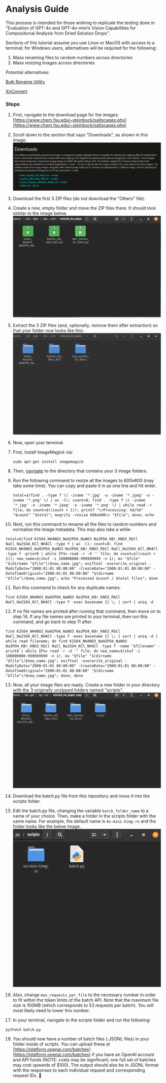 # Analysis Guide

This process is intended for those wishing to replicate the testing done in "Evaluation of GPT-4o and GPT-4o-mini’s Vision Capabilities for Compositional Analysis from Dried Solution Drops".

Sections of this tutorial assume you use Linux or MacOS with access to a terminal; for Windows users, alternatives will be required for the following:

1) Mass renaming files to random numbers across directories
2) Mass resizing images across directories

Potential alternatives:


[Bulk Rename Utility](https://www.bulkrenameutility.co.uk/)

[XnConvert](https://www.xnview.com/en/xnconvert/)

### Steps

1. First, navigate to the download page for the images:  [https://www.chem.fsu.edu/~steinbock/saltscapes.php](https://www.chem.fsu.edu/~steinbock/saltscapes.php)

2. Scroll down to the section that says "Downloads", as shown in this image.
   ![downloads section](assets/20250121_174005_image.png)

3. Download the first 3 ZIP files (do not download the "Others" file).

4. Create a new, empty folder and move the ZIP files there. It should look similar to the image below.
   ![Zipped Files in Folder](assets/zipped_files_in_folder.png)

5. Extract the 3 ZIP files (and, optionally, remove them after extraction) so that your folder now looks like this:
   ![Extracted folders](assets/folders_extracted.png)

6. Now, open your terminal.

7. First, install ImageMagick via:

   ```
   sudo apt-get install imagemagick 
   ```

8. Then, [navigate](https://terminalcheatsheet.com/guides/navigate-terminal) to the directory that contains your 3 image folders.

9. Run the following command to resize all the images to 600x600 (may take some time). You can copy and paste it in as one line and hit enter.

   ```
   total=$(find . -type f \( -iname '*.jpg' -o -iname '*.jpeg' -o -iname '*.png' \) | wc -l); count=0; find . -type f \( -iname '*.jpg' -o -iname '*.jpeg' -o -iname '*.png' \) | while read -r file; do count=$((count + 1)); printf "\rProcessing: %d/%d" "$count" "$total"; mogrify -resize 600x600\> "$file"; done; echo
   ```

10. Next, run this command to rename all the files to random numbers and normalize the image metadata. This may also take a while.

   ```
   total=$(find K2SO4_NH4NO3_NaH2PO4_NaNO3 Na3PO4_KBr_KNO3_RbCl NaCl_Na2SO4_KCl_NH4Cl -type f | wc -l); count=0; find K2SO4_NH4NO3_NaH2PO4_NaNO3 Na3PO4_KBr_KNO3_RbCl NaCl_Na2SO4_KCl_NH4Cl -type f -print0 | while IFS= read -r -d '' file; do count=$((count + 1)); new_name=$(shuf -i 100000000-999999999 -n 1); mv "$file" "$(dirname "$file")/$new_name.jpg"; exiftool -overwrite_original -ModifyDate="2000:01:01 00:00:00" -CreateDate="2000:01:01 00:00:00" -DateTimeOriginal="2000:01:01 00:00:00" "$(dirname "$file")/$new_name.jpg"; echo "Processed $count / $total files"; done
   ```

11. Run this command to check for any duplicate names.

   ```
   find K2SO4_NH4NO3_NaH2PO4_NaNO3 Na3PO4_KBr_KNO3_RbCl NaCl_Na2SO4_KCl_NH4Cl -type f -exec basename {} \; | sort | uniq -d
   ```

12. If no file names are printed after running that command, then move on to step 14. If any file names are printed to your terminal, then run this command, and go back to step 11 after.

   ```
   find K2SO4_NH4NO3_NaH2PO4_NaNO3 Na3PO4_KBr_KNO3_RbCl NaCl_Na2SO4_KCl_NH4Cl -type f -exec basename {} \; | sort | uniq -d | while read filename; do find K2SO4_NH4NO3_NaH2PO4_NaNO3 Na3PO4_KBr_KNO3_RbCl NaCl_Na2SO4_KCl_NH4Cl -type f -name "$filename" -print0 | while IFS= read -r -d '' file; do new_name=$(shuf -i 100000000-999999999 -n 1); mv "$file" "$(dirname "$file")/$new_name.jpg"; exiftool -overwrite_original -ModifyDate="2000:01:01 00:00:00" -CreateDate="2000:01:01 00:00:00" -DateTimeOriginal="2000:01:01 00:00:00" "$(dirname "$file")/$new_name.jpg"; done; done
   ```

13. Now, all your image files are ready. Create a new folder in your directory with the 3 originally unzipped folders named "scripts".
    ![Scripts folder](assets/scripts-folder.png)

14. Download the batch.py file from this repository and move it into the scripts folder.

15. Edit the batch.py file, changing the variable `batch_folder_name` to a name of your choice. Then, make a folder in the scripts folder with the same name. For example, the default name is `4o-mini-5img-re` and the folder looks like the below image.
    ![step-15](assets/scripts-interior.png)

16. Also, change `max_requests_per_file` to the necessary number in order to fit within the token limits of the batch API. Note that the maximum file size is 100MB (which corresponds to 53 requests per batch). You will most likely need to lower this number.

17. In your terminal, navigate to the scripts folder and run the following:


   ```
   python3 batch.py
   ```

18. You should now have a number of batch files (.JSONL files) in your folder inside of scripts. You can upload these at [https://platform.openai.com/batches](https://platform.openai.com/batches) if you have an OpenAI account and API funds (NOTE: costs may be significant; one full set of batches may cost upwards of $100). The output should also be in JSONL format with the responses to each individual request and corresponding request IDs. 🚀️
